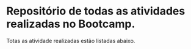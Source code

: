 # Repositório de todas as atividades realizadas no Bootcamp.
  Totas as atividade realizadas estão listadas abaixo.
